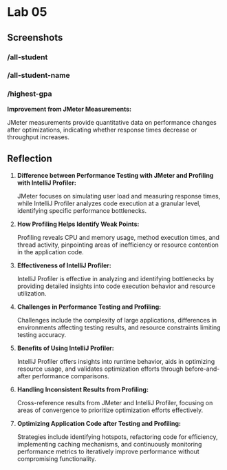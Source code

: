 # Lab 05
## Screenshots

### /all-student
[](images/test1_jtl.png)


### /all-student-name
[](images/test2_jmx.png)
[](images/test2_jtl.png)


### /highest-gpa
[](images/test3_jmx.png)

[](images/test3_jtlpng)

**Improvement from JMeter Measurements:**

JMeter measurements provide quantitative data on performance changes after optimizations, indicating whether response times decrease or throughput increases.

## Reflection
1. **Difference between Performance Testing with JMeter and Profiling with IntelliJ Profiler:**

   JMeter focuses on simulating user load and measuring response times, while IntelliJ Profiler analyzes code execution at a granular level, identifying specific performance bottlenecks.

2. **How Profiling Helps Identify Weak Points:**

   Profiling reveals CPU and memory usage, method execution times, and thread activity, pinpointing areas of inefficiency or resource contention in the application code.

3. **Effectiveness of IntelliJ Profiler:**

   IntelliJ Profiler is effective in analyzing and identifying bottlenecks by providing detailed insights into code execution behavior and resource utilization.

4. **Challenges in Performance Testing and Profiling:**

   Challenges include the complexity of large applications, differences in environments affecting testing results, and resource constraints limiting testing accuracy.

5. **Benefits of Using IntelliJ Profiler:**

   IntelliJ Profiler offers insights into runtime behavior, aids in optimizing resource usage, and validates optimization efforts through before-and-after performance comparisons.

6. **Handling Inconsistent Results from Profiling:**

   Cross-reference results from JMeter and IntelliJ Profiler, focusing on areas of convergence to prioritize optimization efforts effectively.

7. **Optimizing Application Code after Testing and Profiling:**

   Strategies include identifying hotspots, refactoring code for efficiency, implementing caching mechanisms, and continuously monitoring performance metrics to iteratively improve performance without compromising functionality.